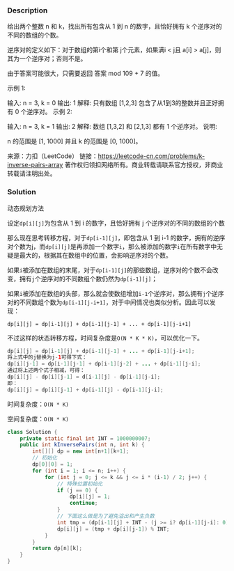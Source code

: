 ### Description

给出两个整数 n 和 k，找出所有包含从 1 到 n 的数字，且恰好拥有 k 个逆序对的不同的数组的个数。

逆序对的定义如下：对于数组的第i个和第 j个元素，如果满i < j且 a[i] > a[j]，则其为一个逆序对；否则不是。

由于答案可能很大，只需要返回 答案 mod 109 + 7 的值。

示例 1:

输入: n = 3, k = 0
输出: 1
解释: 
只有数组 [1,2,3] 包含了从1到3的整数并且正好拥有 0 个逆序对。
示例 2:

输入: n = 3, k = 1
输出: 2
解释: 
数组 [1,3,2] 和 [2,1,3] 都有 1 个逆序对。
说明:

 n 的范围是 [1, 1000] 并且 k 的范围是 [0, 1000]。

来源：力扣（LeetCode）
链接：https://leetcode-cn.com/problems/k-inverse-pairs-array
著作权归领扣网络所有。商业转载请联系官方授权，非商业转载请注明出处。

### Solution

动态规划方法

设定`dp[i][j]`为包含从 1 到 i 的数字，且恰好拥有 j 个逆序对的不同的数组的个数

那么现在思考转移方程，对于`dp[i-1][j]`，即包含从 1 到 i-1 的数字，拥有的逆序对个数为j，而`dp[i][j]`是再添加一个数字`i`，那么被添加的数字`i`在所有数字中无疑是最大的，根据其在数组中的位置，会影响逆序对的个数。

如果`i`被添加在数组的末尾，对于`dp[i-1][j]`的那些数组，逆序对的个数不会改变，拥有`j`个逆序对的不同数组个数仍然为`dp[i-1][j]`；

如果`i`被添加在数组的头部，那么就会使数组增加`i-1`个逆序对，那么拥有`j`个逆序对的不同数组个数为`dp[i-1][j-i+1]`，对于中间情况也类似分析。因此可以发现：

`dp[i][j] = dp[i-1][j] + dp[i-1][j-1] + ... + dp[i-1][j-i+1]`

不过这样的状态转移方程，时间复杂度是`O(N * K * K)`，可以优化一下。

```java
dp[i][j] = dp[i-1][j] + dp[i-1][j-1] + ... + dp[i-1][j-i+1];
将上式中的j替换为j-1可得下式：
dp[i][j-1] = dp[i-1][j-1] + dp[i-1][j-2] + ... + dp[i-1][j-i];
通过将上述两个式子相减，可得：
dp[i][j] - dp[i][j-1] = d[i-1][j] - dp[i-1][j-i];
即：
dp[i][j] = dp[i][j-1] + dp[i-1][j] - dp[i-1][j-i];
```

时间复杂度：`O(N * K)`

空间复杂度：`O(N * K)`

```java
class Solution {
    private static final int INT = 1000000007;
    public int kInversePairs(int n, int k) {
        int[][] dp = new int[n+1][k+1];
        // 初始化
        dp[0][0] = 1;
        for (int i = 1; i <= n; i++) {
            for (int j = 0; j <= k && j <= i * (i-1) / 2; j++) {
                // 特殊位置初始化
                if (j == 0) {
                    dp[i][j] = 1;	
                    continue;
                }
                // 下面这么做是为了避免溢出和产生负数
                int tmp = (dp[i-1][j] + INT - (j >= i? dp[i-1][j-i]: 0)) % INT;
                dp[i][j] = (tmp + dp[i][j-1]) % INT;
            }
        }
        return dp[n][k];
    }
}
```

